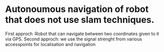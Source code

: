 # Autonoumous navigation of robot that does not use slam techniques. 
First approch :Robot that can navigate between two coordinates given to it via GPS.
Second approch: we use the signal strenght from various accesspoints for 
localisation and navigation
